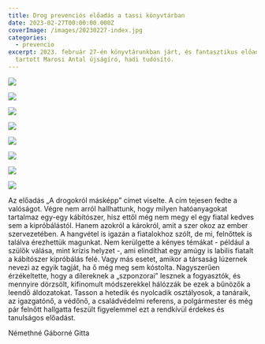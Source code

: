 ```yaml
---
title: Drog prevenciós előadás a tassi könyvtárban
date: 2023-02-27T00:00:00.000Z
coverImage: /images/20230227-index.jpg
categories:
  - prevencio
excerpt: 2023. február 27-én könyvtárunkban járt, és fantasztikus előadást
  tartott Marosi Antal újságíró, hadi tudósító.
---
```

![](/images/2.jpg)

![](/images/3.jpg)

![](/images/4.jpg)

![](/images/5.jpg)

![](/images/6.jpg)

![](/images/7.jpg)

![](/images/8.jpg)

![](/images/9.jpg)

Az előadás „A drogokról másképp” címet viselte. A cím tejesen fedte a valóságot. Végre nem arról hallhattunk, hogy milyen hatóanyagokat tartalmaz egy-egy kábítószer, hisz ettől még nem megy el egy fiatal kedves sem a kipróbálástól. Hanem azokról a károkról, amit a szer okoz az ember szervezetében. A hangvétel is igazán a fiatalokhoz szólt, de mi, felnőttek is találva érezhettük magunkat. Nem kerülgette a kényes témákat - például a szülők válása, mint krízis helyzet -, ami elindíthat egy amúgy is labilis fiatalt a kábítószer kipróbálás felé. Vagy más esetet, amikor a társaság lúzernek nevezi az egyik tagját, ha ő még meg sem kóstolta. Nagyszerűen érzékeltette, hogy a dílereknek a „szponzorai” lesznek a fogyasztók, és mennyire dörzsölt, kifinomult módszerekkel hálózzák be ezek a bűnözők a leendő áldozatokat. Tasson a hetedik és nyolcadik osztályosok, a tanáraik, az igazgatónő, a védőnő, a családvédelmi referens, a polgármester és még pár felnőtt hallgatta feszült figyelemmel ezt a rendkívül érdekes és tanulságos előadást.

Némethné Gáborné Gitta
